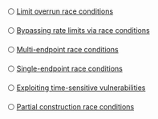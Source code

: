 ⚪ [Limit overrun race conditions](https://portswigger.net/web-security/race-conditions/lab-race-conditions-limit-overrun)


⚪ [Bypassing rate limits via race conditions](https://portswigger.net/web-security/race-conditions/lab-race-conditions-bypassing-rate-limits)


⚪ [Multi-endpoint race conditions](https://portswigger.net/web-security/race-conditions/lab-race-conditions-multi-endpoint)


⚪ [Single-endpoint race conditions](https://portswigger.net/web-security/race-conditions/lab-race-conditions-single-endpoint)


⚪ [Exploiting time-sensitive vulnerabilities](https://portswigger.net/web-security/race-conditions/lab-race-conditions-exploiting-time-sensitive-vulnerabilities)


⚪ [Partial construction race conditions](https://portswigger.net/web-security/race-conditions/lab-race-conditions-partial-construction)